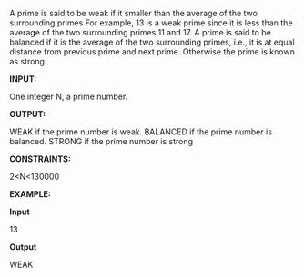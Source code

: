 A prime is said to be weak if it smaller than the average of the two surrounding primes
For example, 13 is a weak prime since it is less than the average of the two surrounding primes 11 and 17.
A prime is said to be balanced if it is the average of the two surrounding primes, i.e., it is at equal distance from previous prime and next prime.
Otherwise the prime is known as strong.

**INPUT:**

One integer N, a prime number.

**OUTPUT:**

WEAK if the prime number is weak.
BALANCED if the prime number is balanced.
STRONG if the prime number is strong

**CONSTRAINTS:**

2<N<130000

**EXAMPLE:**

**Input**

13

**Output**

WEAK
